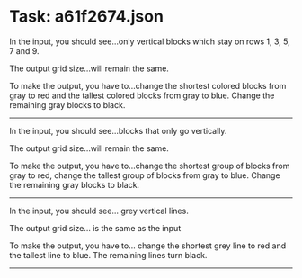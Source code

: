 # Task: a61f2674.json

In the input, you should see...only vertical blocks which stay on rows 1, 3, 5, 7 and 9.

The output grid size...will remain the same.

To make the output, you have to...change the shortest colored blocks from gray to red and the tallest colored blocks from gray to blue. Change the remaining gray blocks to black.

---

In the input, you should see...blocks that only go vertically.

The output grid size...will remain the same.

To make the output, you have to...change the shortest group of blocks from gray to red, change the tallest group of blocks from gray to blue. Change the remaining gray blocks to black.

---

In the input, you should see... grey vertical lines.

The output grid size... is the same as the input

To make the output, you have to... change the shortest grey line to red and the tallest line to blue. The remaining lines turn black.

---

